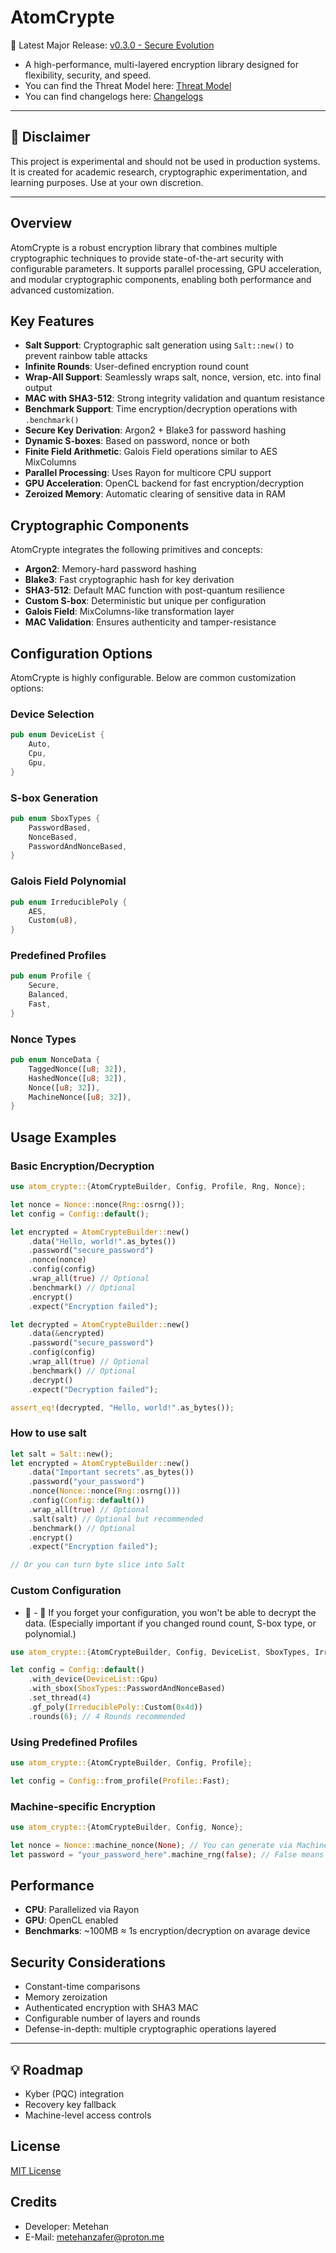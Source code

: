# AtomCrypte
📢 Latest Major Release: [v0.3.0 - Secure Evolution](CHANGELOGS.md)

- A high-performance, multi-layered encryption library designed for flexibility, security, and speed.
- You can find the Threat Model here: [Threat Model](atomcrypte_threat_model.md)
- You can find changelogs here: [Changelogs](CHANGELOGS.md)

---

## 🚧 Disclaimer
This project is experimental and should not be used in production systems. It is created for academic research, cryptographic experimentation, and learning purposes. Use at your own discretion.

---

## Overview

AtomCrypte is a robust encryption library that combines multiple cryptographic techniques to provide state-of-the-art security with configurable parameters. It supports parallel processing, GPU acceleration, and modular cryptographic components, enabling both performance and advanced customization.

## Key Features

- **Salt Support**: Cryptographic salt generation using `Salt::new()` to prevent rainbow table attacks
- **Infinite Rounds**: User-defined encryption round count
- **Wrap-All Support**: Seamlessly wraps salt, nonce, version, etc. into final output
- **MAC with SHA3-512**: Strong integrity validation and quantum resistance
- **Benchmark Support**: Time encryption/decryption operations with `.benchmark()`
- **Secure Key Derivation**: Argon2 + Blake3 for password hashing
- **Dynamic S-boxes**: Based on password, nonce or both
- **Finite Field Arithmetic**: Galois Field operations similar to AES MixColumns
- **Parallel Processing**: Uses Rayon for multicore CPU support
- **GPU Acceleration**: OpenCL backend for fast encryption/decryption
- **Zeroized Memory**: Automatic clearing of sensitive data in RAM

## Cryptographic Components

AtomCrypte integrates the following primitives and concepts:

- **Argon2**: Memory-hard password hashing
- **Blake3**: Fast cryptographic hash for key derivation
- **SHA3-512**: Default MAC function with post-quantum resilience
- **Custom S-box**: Deterministic but unique per configuration
- **Galois Field**: MixColumns-like transformation layer
- **MAC Validation**: Ensures authenticity and tamper-resistance

## Configuration Options

AtomCrypte is highly configurable. Below are common customization options:

### Device Selection
```rust
pub enum DeviceList {
    Auto,
    Cpu,
    Gpu,
}
```

### S-box Generation
```rust
pub enum SboxTypes {
    PasswordBased,
    NonceBased,
    PasswordAndNonceBased,
}
```

### Galois Field Polynomial
```rust
pub enum IrreduciblePoly {
    AES,
    Custom(u8),
}
```

### Predefined Profiles
```rust
pub enum Profile {
    Secure,
    Balanced,
    Fast,
}
```

### Nonce Types
```rust
pub enum NonceData {
    TaggedNonce([u8; 32]),
    HashedNonce([u8; 32]),
    Nonce([u8; 32]),
    MachineNonce([u8; 32]),
}
```

## Usage Examples

### Basic Encryption/Decryption
```rust
use atom_crypte::{AtomCrypteBuilder, Config, Profile, Rng, Nonce};

let nonce = Nonce::nonce(Rng::osrng());
let config = Config::default();

let encrypted = AtomCrypteBuilder::new()
    .data("Hello, world!".as_bytes())
    .password("secure_password")
    .nonce(nonce)
    .config(config)
    .wrap_all(true) // Optional
    .benchmark() // Optional
    .encrypt()
    .expect("Encryption failed");

let decrypted = AtomCrypteBuilder::new()
    .data(&encrypted)
    .password("secure_password")
    .config(config)
    .wrap_all(true) // Optional
    .benchmark() // Optional
    .decrypt()
    .expect("Decryption failed");

assert_eq!(decrypted, "Hello, world!".as_bytes());
```
### How to use salt
```rust
let salt = Salt::new();
let encrypted = AtomCrypteBuilder::new()
    .data("Important secrets".as_bytes())
    .password("your_password")
    .nonce(Nonce::nonce(Rng::osrng()))
    .config(Config::default())
    .wrap_all(true) // Optional
    .salt(salt) // Optional but recommended
    .benchmark() // Optional
    .encrypt()
    .expect("Encryption failed");

// Or you can turn byte slice into Salt
```

### Custom Configuration
- 🚧 - 🚧 If you forget your configuration, you won't be able to decrypt the data. (Especially important if you changed round count, S-box type, or polynomial.)
```rust
use atom_crypte::{AtomCrypteBuilder, Config, DeviceList, SboxTypes, IrreduciblePoly};

let config = Config::default()
    .with_device(DeviceList::Gpu)
    .with_sbox(SboxTypes::PasswordAndNonceBased)
    .set_thread(4)
    .gf_poly(IrreduciblePoly::Custom(0x4d))
    .rounds(6); // 4 Rounds recommended
```

### Using Predefined Profiles
```rust
use atom_crypte::{AtomCrypteBuilder, Config, Profile};

let config = Config::from_profile(Profile::Fast);
```

### Machine-specific Encryption
```rust
use atom_crypte::{AtomCrypteBuilder, Config, Nonce};

let nonce = Nonce::machine_nonce(None); // You can generate via Machine info + Rng
let password = "your_password_here".machine_rng(false); // False means no distro lock
```

## Performance

- **CPU**: Parallelized via Rayon
- **GPU**: OpenCL enabled
- **Benchmarks**: ~100MB ≈ 1s encryption/decryption on avarage device

## Security Considerations

- Constant-time comparisons
- Memory zeroization
- Authenticated encryption with SHA3 MAC
- Configurable number of layers and rounds
- Defense-in-depth: multiple cryptographic operations layered

---

## 💡 Roadmap

- Kyber (PQC) integration
- Recovery key fallback
- Machine-level access controls

## License

[MIT License](LICENSE)

## Credits

- Developer: Metehan
- E-Mail: metehanzafer@proton.me
